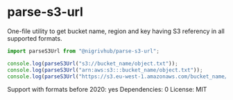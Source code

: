 # parse-s3-url

One-file utility to get bucket name, region and key having S3 referency in all supported formats.

```js
import parseS3Url from "@nigrivhub/parse-s3-url";

console.log(parseS3Url("s3://bucket_name/object.txt"));
console.log(parseS3Url("arn:aws:s3:::bucket_name/object.txt"));
console.log(parseS3Url("https://s3.eu-west-1.amazonaws.com/bucket_name/object.txt"));
```

Support with formats before 2020: yes
Dependencies: 0
License: MIT

